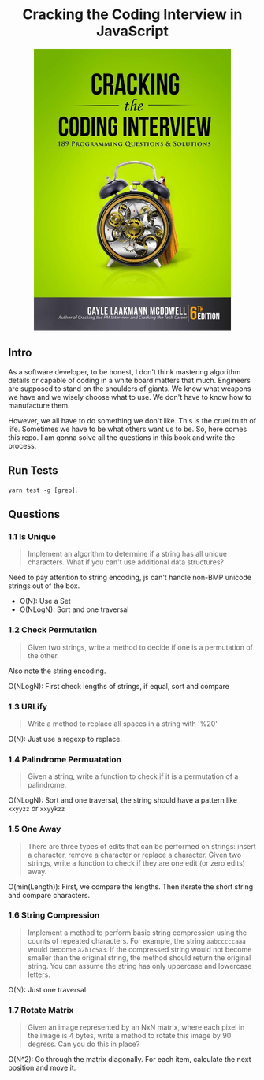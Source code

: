 <div align="center">
  <h1>
    Cracking the Coding Interview in JavaScript
  </h1>

  <img src="./cover.jpg" width="400">

</div>

## Intro

As a software developer, to be honest, I don't think mastering algorithm details or capable of coding in a white board matters that much. Engineers are supposed to stand on the shoulders of giants. We know what weapons we have and we wisely choose what to use. We don't have to know how to manufacture them.

However, we all have to do something we don't like. This is the cruel truth of life. Sometimes we have to be what others want us to be. So, here comes this repo. I am gonna solve all the questions in this book and write the process.

## Run Tests

`yarn test -g [grep]`.

## Questions

### 1.1 Is Unique

> Implement an algorithm to determine if a string has all unique characters. What if you can't use additional data structures?

Need to pay attention to string encoding, js can't handle non-BMP unicode strings out of the box.

- O(N): Use a Set
- O(NLogN): Sort and one traversal

### 1.2 Check Permutation

> Given two strings, write a method to decide if one is a permutation of the other.

Also note the string encoding.

O(NLogN): First check lengths of strings, if equal, sort and compare

### 1.3 URLify

> Write a method to replace all spaces in a string with '%20'

O(N): Just use a regexp to replace.

### 1.4 Palindrome Permuatation

> Given a string, write a function to check if it is a permutation of a palindrome.

O(NLogN): Sort and one traversal, the string should have a pattern like `xxyyzz` or `xxyykzz`

### 1.5 One Away

> There are three types of edits that can be performed on strings: insert a character, remove a character or replace a character. Given two strings, write a function to check if they are one edit (or zero edits) away.

O(min(Length)): First, we compare the lengths. Then iterate the short string and compare characters.

### 1.6 String Compression

> Implement a method to perform basic string compression using the counts of repeated characters. For example, the string `aabcccccaaa` would become `a2b1c5a3`. If the compressed string would not become smaller than the original string, the method should return the original string. You can assume the string has only uppercase and lowercase letters.

O(N): Just one traversal

### 1.7 Rotate Matrix

> Given an image represented by an NxN matrix, where each pixel in the image is 4 bytes, write a method to rotate this image by 90 degress. Can you do this in place?

O(N^2): Go through the matrix diagonally. For each item, calculate the next position and move it.
